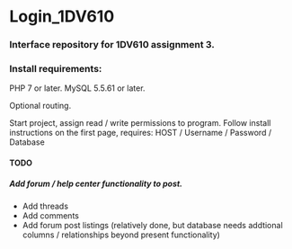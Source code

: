 # Login_1DV610
### Interface repository for 1DV610 assignment 3.

### Install requirements:

PHP 7 or later.
MySQL 5.5.61 or later.

Optional routing.

Start project, assign read / write permissions to program.
Follow install instructions on the first page, 
requires: 
HOST / Username / Password / Database


#### TODO

##### Add forum / help center functionality to post.
* Add threads
* Add comments
* Add forum post listings (relatively done, but database needs addtional columns / relationships beyond present functionality)

